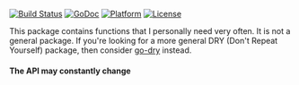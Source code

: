 [![Build Status](https://travis-ci.org/alectic/utils-go.svg?branch=master)](https://travis-ci.org/alectic/utils-go)
[![GoDoc](https://godoc.org/github.com/alectic/utils-go?status.svg)](https://godoc.org/github.com/alectic/utils-go)
[![Platform](https://img.shields.io/badge/platform-Linux-5272b4.svg)](https://www.linuxfoundation.org/)
[![License](https://img.shields.io/badge/license-MIT-5272b4.svg)](https://github.com/alectic/utils-go/blob/master/LICENSE)

This package contains functions that I personally need very often. It is not a general package. If you're looking for a more general DRY (Don't Repeat Yourself) package, then consider [go-dry](https://github.com/ungerik/go-dry) instead.

#### The API may constantly change
